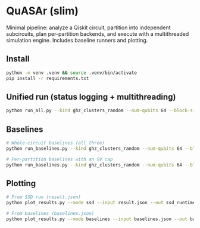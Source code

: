 
# QuASAr (slim)

Minimal pipeline: analyze a Qiskit circuit, partition into independent subcircuits, plan per-partition backends,
and execute with a multithreaded simulation engine. Includes baseline runners and plotting.

## Install

```bash
python -m venv .venv && source .venv/bin/activate
pip install -r requirements.txt
```

## Unified run (status logging + multithreading)

```bash
python run_all.py --kind ghz_clusters_random --num-qubits 64 --block-size 8 --depth 200   --max-ram-gb 64 --max-workers 0 --heartbeat-sec 5 --stuck-warn-sec 60 --out result.json --log-level INFO
```

## Baselines

```bash
# Whole-circuit baselines (all three)
python run_baselines.py --kind ghz_clusters_random --num-qubits 64 --block-size 8 --depth 200 --which all --out baselines.json

# Per-partition baselines with an SV cap
python run_baselines.py --kind ghz_clusters_random --num-qubits 64 --block-size 8 --depth 200 --which sv,dd --per-partition --max-ram-gb 64
```

## Plotting

```bash
# From SSD run (result.json)
python plot_results.py --mode ssd --input result.json --out ssd_runtimes.png

# From baselines (baselines.json)
python plot_results.py --mode baselines --input baselines.json --out baseline_runtimes.png
```
